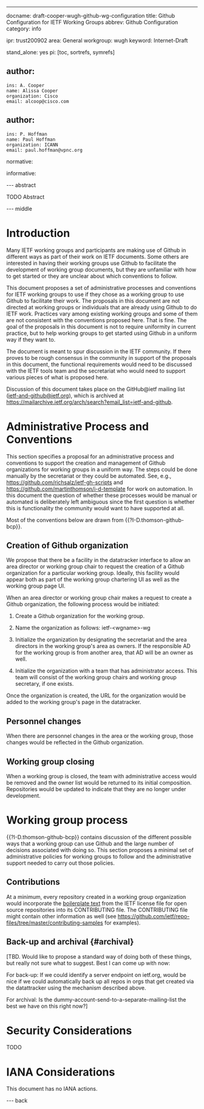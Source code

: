 ---
docname: draft-cooper-wugh-github-wg-configuration
title: Github Configuration for IETF Working Groups
abbrev: Github Configuration
category: info

ipr: trust200902
area: General
workgroup: wugh
keyword: Internet-Draft

stand_alone: yes
pi: [toc, sortrefs, symrefs]

author:
 -
    ins: A. Cooper
    name: Alissa Cooper
    organization: Cisco
    email: alcoop@cisco.com

author:
 -
    ins: P. Hoffman
    name: Paul Hoffman
    organization: ICANN
    email: paul.hoffman@vpnc.org

normative:

informative:


--- abstract

TODO Abstract

--- middle

# Introduction

Many IETF working groups and participants are making use of Github in different ways as part of their work on IETF documents. Some others are interested in having their working groups use Github to facilitate the development of working group documents, but they are unfamiliar with how to get started or they are unclear about which conventions to follow. 

This document proposes a set of administrative processes and conventions for IETF working groups to use if they chose as a working group to use Github to facilitate their work. The proposals in this document are not directed at working groups or individuals that are already using Github to do IETF work. Practices vary among existing working groups and some of them are not consistent with the conventions proposed here. That is fine. The goal of the proposals in this document is not to require uniformity in current practice, but to help working groups to get started using Github in a uniform way if they want to.

The document is meant to spur discussion in the IETF community. If there proves to be rough consensus in the community in support of the proposals in this document, the functional requirements would need to be discussed with the IETF tools team and the secretariat who would need to support various pieces of what is proposed here.

Discussion of this document takes place on the GitHub@ietf mailing list (ietf-and-github@ietf.org), which is archived at https://mailarchive.ietf.org/arch/search?email_list=ietf-and-github.


# Administrative Process and Conventions

This section specifies a proposal for an administrative process and conventions to support the creation and management of Github organizations for working groups in a uniform way. The steps could be done manually by the secretariat or they could be automated. See, e.g., https://github.com/richsalz/ietf-gh-scripts and https://github.com/martinthomson/i-d-template for work on automation. In this document the question of whether these processes would be manual or automated is deliberately left ambiguous since the first question is whether this is functionality the community would want to have supported at all.

Most of the conventions below are drawn from {{?I-D.thomson-github-bcp}}.

## Creation of Github organization

We propose that there be a facility in the datatracker interface to allow an area director or working group chair to request the creation of a Github organization for a particular working group. Ideally, this facility would appear both as part of the working group chartering UI as well as the working group page UI.

When an area director or working group chair makes a request to create a Github organization, the following process would be initiated:

1. Create a Github organization for the working group.

2. Name the organization as follows: ietf-\<wgname>-wg

3. Initialize the organization by designating the secretariat and the area directors in the working group's area as owners. If the responsible AD for the working group is from another area, that AD will be an owner as well. 

4. Initialize the organization with a team that has administrator access. This team will consist of the working group chairs and working group secretary, if one exists.

Once the organization is created, the URL for the organization would be added to the working group's page in the datatracker.

## Personnel changes

When there are personnel changes in the area or the working group, those changes would be reflected in the Github organization.

## Working group closing

When a working group is closed, the team with administrative access would be removed and the owner list would be returned to its initial composition. Repositories would be updated to indicate that they are no longer under development.

# Working group process

{{?I-D.thomson-github-bcp}} contains discussion of the different possible ways that a working group can use Github and the large number of decisions associated with doing so. This section proposes a minimal set of administrative policies for working groups to follow and the administrative support needed to carry out those policies.

## Contributions

At a minimum, every repository created in a working group organization would incorporate the [boilerplate text](https://trustee.ietf.org/license-for-open-source-repositories.html) from the IETF license file for open source repositories into its CONTRIBUTING file. The CONTRIBUTING file might contain other information as well (see https://github.com/ietf/repo-files/tree/master/contributing-samples for examples).

## Back-up and archival {#archival}

[TBD. Would like to propose a standard way of doing both of these things, but really not sure what to suggest. Best I can come up with now:

For back-up: If we could identify a server endpoint on ietf.org, would be nice if we could automatically back up all repos in orgs that get created via the datattracker using the mechanism described above.

For archival: Is the dummy-account-send-to-a-separate-mailing-list the best we have on this right now?]

  

# Security Considerations

TODO


# IANA Considerations

This document has no IANA actions.



--- back



